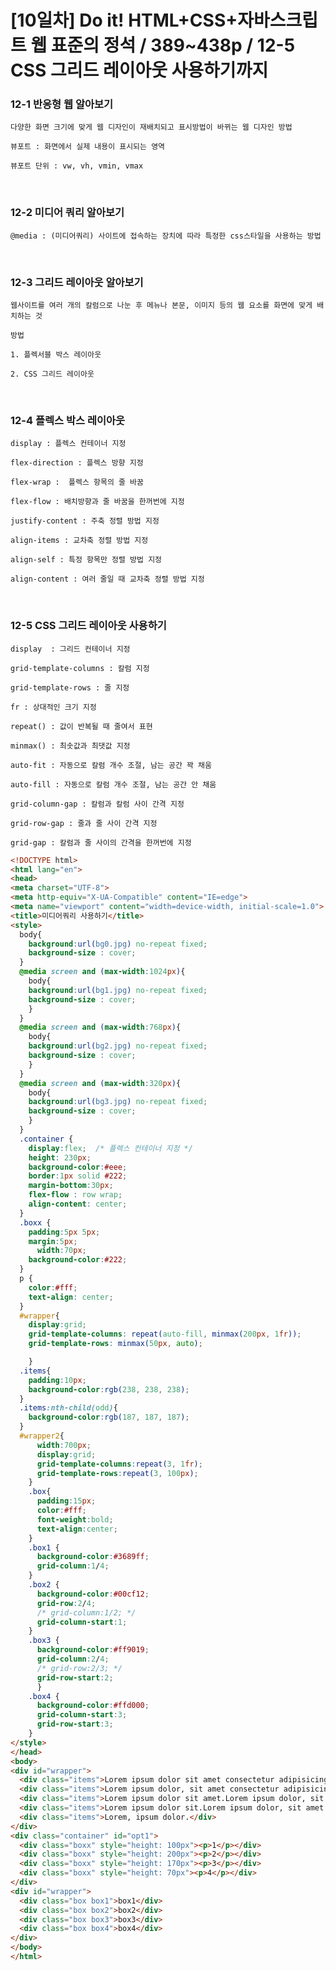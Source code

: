 # [10일차] Do it! HTML+CSS+자바스크립트 웹 표준의 정석 / 389~438p / 12-5 CSS 그리드 레이아웃 사용하기까지

### 12-1 반응형 웹 알아보기

    다양한 화면 크기에 맞게 웹 디자인이 재배치되고 표시방법이 바뀌는 웹 디자인 방법

    뷰포트 : 화면에서 실제 내용이 표시되는 영역

    뷰포트 단위 : vw, vh, vmin, vmax

​

### 12-2 미디어 쿼리 알아보기

    @media : (미디어쿼리) 사이트에 접속하는 장치에 따라 특정한 css스타일을 사용하는 방법

​

### 12-3 그리드 레이아웃 알아보기

    웹사이트를 여러 개의 칼럼으로 나눈 후 메뉴나 본문, 이미지 등의 웹 요소를 화면에 맞게 배치하는 것

    방법

    1. 플렉서블 박스 레이아웃

    2. CSS 그리드 레이아웃

​

### 12-4 플렉스 박스 레이아웃

    display : 플렉스 컨테이너 지정

    flex-direction : 플렉스 방향 지정

    flex-wrap :  플렉스 항목의 줄 바꿈

    flex-flow : 배치방향과 줄 바꿈을 한꺼번에 지정

    justify-content : 주축 정렬 방법 지정

    align-items : 교차축 정렬 방법 지정

    align-self : 특정 항목만 정렬 방법 지정

    align-content : 여러 줄일 때 교차축 정렬 방법 지정

​

### 12-5 CSS 그리드 레이아웃 사용하기

    display  : 그리드 컨테이너 지정

    grid-template-columns : 칼럼 지정

    grid-template-rows : 줄 지정

    fr : 상대적인 크기 지정

    repeat() : 값이 반복될 때 줄여서 표현

    minmax() : 최솟값과 최댓값 지정

    auto-fit : 자동으로 칼럼 개수 조절, 남는 공간 꽉 채움

    auto-fill : 자동으로 칼럼 개수 조절, 남는 공간 안 채움

    grid-column-gap : 칼럼과 칼럼 사이 간격 지정

    grid-row-gap : 줄과 줄 사이 간격 지정

    grid-gap : 칼럼과 줄 사이의 간격을 한꺼번에 지정


  ```html
<!DOCTYPE html>
<html lang="en">
<head>
  <meta charset="UTF-8">
  <meta http-equiv="X-UA-Compatible" content="IE=edge">
  <meta name="viewport" content="width=device-width, initial-scale=1.0">
  <title>미디어쿼리 사용하기</title>
  <style>
    body{
      background:url(bg0.jpg) no-repeat fixed;
      background-size : cover;
    }
    @media screen and (max-width:1024px){
      body{
      background:url(bg1.jpg) no-repeat fixed;
      background-size : cover;
      }
    }
    @media screen and (max-width:768px){
      body{
      background:url(bg2.jpg) no-repeat fixed;
      background-size : cover;
      }
    }
    @media screen and (max-width:320px){
      body{
      background:url(bg3.jpg) no-repeat fixed;
      background-size : cover;
      }
    }
    .container {
      display:flex;  /* 플렉스 컨테이너 지정 */
      height: 230px;
      background-color:#eee;
      border:1px solid #222;
      margin-bottom:30px;
      flex-flow : row wrap;
      align-content: center;
    }
    .boxx {
      padding:5px 5px;
      margin:5px;
	  	width:70px;
      background-color:#222;   
    }               
    p {
      color:#fff;
      text-align: center;
    }
    #wrapper{
      display:grid;
      grid-template-columns: repeat(auto-fill, minmax(200px, 1fr));
      grid-template-rows: minmax(50px, auto);

      }
    .items{
      padding:10px;
      background-color:rgb(238, 238, 238);
    }   
    .items:nth-child(odd){
      background-color:rgb(187, 187, 187);
    }
    #wrapper2{
        width:700px;
        display:grid;
        grid-template-columns:repeat(3, 1fr);
        grid-template-rows:repeat(3, 100px);
      }
      .box{
        padding:15px;
        color:#fff;
        font-weight:bold;
        text-align:center;
      }   
      .box1 {
        background-color:#3689ff;
        grid-column:1/4;
      }
      .box2 {
        background-color:#00cf12;
        grid-row:2/4;
        /* grid-column:1/2; */
        grid-column-start:1;
      }
      .box3 {
        background-color:#ff9019;
        grid-column:2/4;
        /* grid-row:2/3; */
        grid-row-start:2;
        }
      .box4 {
        background-color:#ffd000;
        grid-column-start:3;
        grid-row-start:3;
      }
  </style>
</head>
<body>
  <div id="wrapper">
    <div class="items">Lorem ipsum dolor sit amet consectetur adipisicing elit. Amet, reprehenderit.Lorem ipsum dolor, sit amet consectetur adipisicing elit. </div>
    <div class="items">Lorem ipsum dolor, sit amet consectetur adipisicing elit.Lorem ipsum dolor, sit amet consectetur adipisicing elit</div>
    <div class="items">Lorem ipsum dolor sit amet.Lorem ipsum dolor, sit amet consectetur adipisicing elit</div>
    <div class="items">Lorem ipsum dolor sit.Lorem ipsum dolor, sit amet consectetur adipisicing elit</div>
    <div class="items">Lorem, ipsum dolor.</div>
  </div> 
  <div class="container" id="opt1">
    <div class="boxx" style="height: 100px"><p>1</p></div>
    <div class="boxx" style="height: 200px"><p>2</p></div>
    <div class="boxx" style="height: 170px"><p>3</p></div>
    <div class="boxx" style="height: 70px"><p>4</p></div>  
  </div>
  <div id="wrapper">
    <div class="box box1">box1</div>
    <div class="box box2">box2</div>
    <div class="box box3">box3</div>
    <div class="box box4">box4</div>
  </div>
</body>
</html>
  ```